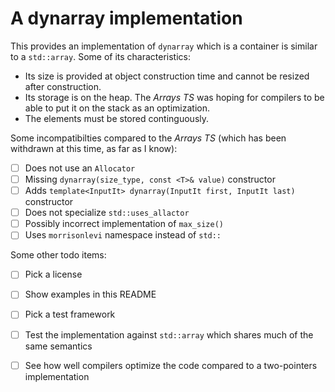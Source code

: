 # A dynarray implementation

This provides an implementation of `dynarray` which is a container is similar to a `std::array`. Some of its characteristics:

  - Its size is provided at object construction time and cannot be resized after construction.
  - Its storage is on the heap. The *Arrays TS* was hoping for compilers to be able to put it on the stack as an optimization.
  - The elements must be stored continguously.

Some incompatibilties compared to the *Arrays TS* (which has been withdrawn at this time, as far as I know):

  - [ ] Does not use an `Allocator`
  - [ ] Missing `dynarray(size_type, const <T>& value)` constructor
  - [ ] Adds  `template<InputIt> dynarray(InputIt first, InputIt last)` constructor
  - [ ] Does not specialize `std::uses_allactor`
  - [ ] Possibly incorrect implementation of `max_size()`
  - [ ] Uses `morrisonlevi` namespace instead of `std::`

Some other todo items:

  - [ ] Pick a license
  - [ ] Show examples in this README
  - [ ] Pick a test framework
  - [ ] Test the implementation against `std::array` which shares much of the same semantics
  - [ ] See how well compilers optimize the code compared to a two-pointers implementation

